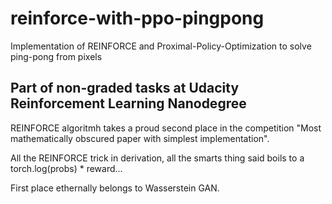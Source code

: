 # reinforce-with-ppo-pingpong
Implementation of REINFORCE and Proximal-Policy-Optimization to solve ping-pong from pixels

## Part of non-graded tasks at Udacity Reinforcement Learning Nanodegree

REINFORCE algoritmh takes a proud second place in the competition "Most mathematically obscured paper with simplest implementation".

All the REINFORCE trick in derivation, all the smarts thing said boils to a torch.log(probs) * reward...


First place ethernally belongs to Wasserstein GAN.

